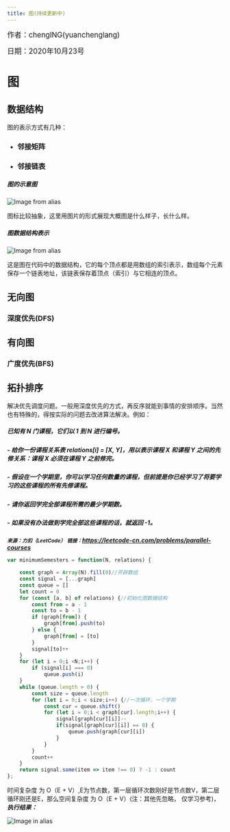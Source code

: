 ```yaml
---
title: 图(持续更新中)
---
```


<big>作者：chenglNG(yuanchenglang)</big>

<big>日期：2020年10月23号</big>

# 图

## 数据结构

图的表示方式有几种：

- ### 邻接矩阵

- ### 邻接链表

##### 图的示意图

![Image from alias](~@images/code/graph-input.png)

图标比较抽象，这里用图片的形式展现大概图是什么样子，长什么样。

##### 图数据结构表示

![Image from alias](~@images/code/adjacency-lists.png)


这是图在代码中的数据结构，它的每个顶点都是用数组的索引表示，数组每个元素保存一个链表地址，该链表保存着顶点（索引）与它相连的顶点。


## 无向图

### 深度优先(DFS)




## 有向图

### 广度优先(BFS)


## 拓扑排序

解决优先调度问题。一般用深度优先的方式，再反序就能到事情的安排顺序。当然也有特殊的，得按实际的问题去改进算法解决。例如：
##### 已知有 N 门课程，它们以 1 到 N 进行编号。
##### - 给你一份课程关系表 relations[i] = [X, Y]，用以表示课程 X 和课程 Y 之间的先修关系：课程 X 必须在课程 Y 之前修完。
##### - 假设在一个学期里，你可以学习任何数量的课程，但前提是你已经学习了将要学习的这些课程的所有先修课程。
##### - 请你返回学完全部课程所需的最少学期数。
##### - 如果没有办法做到学完全部这些课程的话，就返回 -1。

***<small>来源：力扣（LeetCode）</small>***
***<small>链接：</small><https://leetcode-cn.com/problems/parallel-courses>***

```js
var minimumSemesters = function(N, relations) {

    const graph = Array(N).fill(0)//开辟数组
    const signal = [...graph]
    const queue = []
    let count = 0
    for (const [a, b] of relations) {//初始化图数据结构
        const from = a - 1
        const to = b - 1
        if (graph[from]) {
            graph[from].push(to)
        } else {
            graph[from] = [to]
        }
        signal[to]++
    }
    for (let i = 0;i <N;i++) {
        if (signal[i] === 0)
            queue.push(i)
    }
    while (queue.length > 0) {
        const size = queue.length
        for (let i = 0;i < size;i++) {//一次循环，一个学期
            const cur = queue.shift()
            for (let i = 0;i < graph[cur].length;i++) {
                signal[graph[cur][i]]--
                if(signal[graph[cur][i]] == 0) {
                    queue.push(graph[cur][i])
                }
            }
        }
        count++
    }
    return signal.some(item => item !== 0) ? -1 : count
};
```

时间复杂度 为 O（E + V）,E为节点数，第一层循环次数刚好是节点数V，第二层循环刚还是E，那么空间复杂度 为 O（E + V）(注：其他先忽略， 仅学习参考)，***执行结果：***

![Image in alias](~@images/code/1604035974.jpg)
